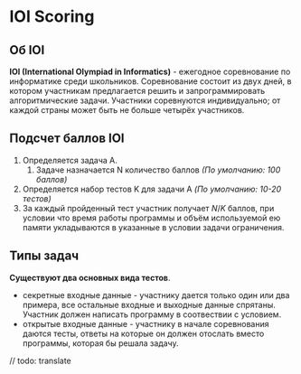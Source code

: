 # IOI Scoring

## Об IOI
**IOI (International Olympiad in Informatics)** - ежегодное соревнование по информатике среди школьников. Соревнование состоит из двух дней, в котором участникам предлагается решить и запрограммировать алгоритмические задачи. Участники соревнуются индивидуально; от каждой страны может быть не больше четырёх участников.

## Подсчет баллов IOI
1. Определяется задача A.
    1. Задаче назначается N количество баллов *(По умолчанию: 100 баллов)*
2. Определяется набор тестов K для задачи A *(По умолчанию: 10-20 тестов)*
3. За каждый пройденный тест участник получает $N / K$ баллов, при условии что время работы программы и объём используемой ею памяти укладываются в указанные в условии задачи ограничения.

## Типы задач

**Существуют два основных вида тестов**.
- секретные входные данные - участнику дается только один или два примера, все остальные входные и выходные данные спрятаны. Участник должен написать программу в соотвествии с условием.
- открытые входные данные - участнику в начале соревнования даются тесты, ответы на которые он должен отослать вместо программы, которая бы решала задачу.

// todo: translate
